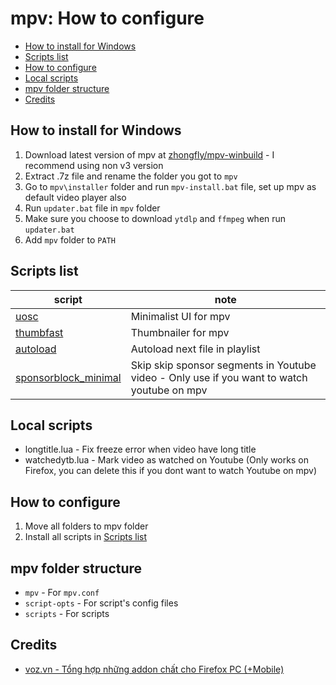 # mpv: How to configure

- [How to install for Windows](#how-to-install-for-windows)
- [Scripts list](#scripts-for-mpv)
- [How to configure](#how-to-configure)
- [Local scripts](#local-scripts)
- [mpv folder structure](#mpv-folder-structure)
- [Credits](#credits)

## How to install for Windows

1. Download latest version of mpv at [zhongfly/mpv-winbuild](https://github.com/zhongfly/mpv-winbuild/releases) - I recommend using non v3 version
2. Extract .7z file and rename the folder you got to `mpv`
3. Go to `mpv\installer` folder and run `mpv-install.bat` file, set up mpv as default video player also
3. Run `updater.bat` file in `mpv` folder
4. Make sure you choose to download `ytdlp` and `ffmpeg` when run `updater.bat`
5. Add `mpv` folder to `PATH`


## Scripts list

| script                                                                           | note                                                                                       |
|----------------------------------------------------------------------------------|--------------------------------------------------------------------------------------------|
| [uosc](https://github.com/tomasklaen/uosc)                                       | Minimalist UI for mpv                                                                      |
| [thumbfast](https://github.com/po5/thumbfast)                                    | Thumbnailer for mpv                                                                        |
| [autoload](https://github.com/mpv-player/mpv/blob/master/TOOLS/lua/autoload.lua) | Autoload next file in playlist                                                             |
| [sponsorblock_minimal](https://codeberg.org/jouni/mpv_sponsorblock_minimal)      | Skip skip sponsor segments in Youtube video - Only use if you want to watch youtube on mpv |

## Local scripts

- longtitle.lua - Fix freeze error when video have long title
- watchedytb.lua - Mark video as watched on Youtube (Only works on Firefox, you can delete this if you dont want to watch Youtube on mpv)

## How to configure

1. Move all folders to mpv folder
2. Install all scripts in [Scripts list](#scripts-list)

## mpv folder structure

- `mpv` - For `mpv.conf`
- `script-opts` - For script's config files
- `scripts` - For scripts

## Credits
- [voz.vn - Tổng hợp những addon chất cho Firefox PC (+Mobile)](https://voz.vn/t/tong-hop-nhung-addon-chat-cho-firefox-pc-mobile.682181/)